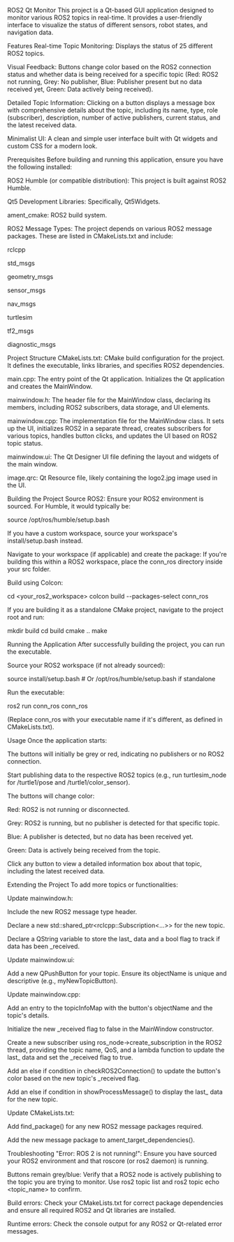 ROS2 Qt Monitor
This project is a Qt-based GUI application designed to monitor various ROS2 topics in real-time. It provides a user-friendly interface to visualize the status of different sensors, robot states, and navigation data.

Features
Real-time Topic Monitoring: Displays the status of 25 different ROS2 topics.

Visual Feedback: Buttons change color based on the ROS2 connection status and whether data is being received for a specific topic (Red: ROS2 not running, Grey: No publisher, Blue: Publisher present but no data received yet, Green: Data actively being received).

Detailed Topic Information: Clicking on a button displays a message box with comprehensive details about the topic, including its name, type, role (subscriber), description, number of active publishers, current status, and the latest received data.

Minimalist UI: A clean and simple user interface built with Qt widgets and custom CSS for a modern look.

Prerequisites
Before building and running this application, ensure you have the following installed:

ROS2 Humble (or compatible distribution): This project is built against ROS2 Humble.

Qt5 Development Libraries: Specifically, Qt5Widgets.

ament_cmake: ROS2 build system.

ROS2 Message Types: The project depends on various ROS2 message packages. These are listed in CMakeLists.txt and include:

rclcpp

std_msgs

geometry_msgs

sensor_msgs

nav_msgs

turtlesim

tf2_msgs

diagnostic_msgs

Project Structure
CMakeLists.txt: CMake build configuration for the project. It defines the executable, links libraries, and specifies ROS2 dependencies.

main.cpp: The entry point of the Qt application. Initializes the Qt application and creates the MainWindow.

mainwindow.h: The header file for the MainWindow class, declaring its members, including ROS2 subscribers, data storage, and UI elements.

mainwindow.cpp: The implementation file for the MainWindow class. It sets up the UI, initializes ROS2 in a separate thread, creates subscribers for various topics, handles button clicks, and updates the UI based on ROS2 topic status.

mainwindow.ui: The Qt Designer UI file defining the layout and widgets of the main window.

image.qrc: Qt Resource file, likely containing the logo2.jpg image used in the UI.

Building the Project
Source ROS2:
Ensure your ROS2 environment is sourced. For Humble, it would typically be:

source /opt/ros/humble/setup.bash

If you have a custom workspace, source your workspace's install/setup.bash instead.

Navigate to your workspace (if applicable) and create the package:
If you're building this within a ROS2 workspace, place the conn_ros directory inside your src folder.

Build using Colcon:

cd <your_ros2_workspace>
colcon build --packages-select conn_ros

If you are building it as a standalone CMake project, navigate to the project root and run:

mkdir build
cd build
cmake ..
make

Running the Application
After successfully building the project, you can run the executable.

Source your ROS2 workspace (if not already sourced):

source install/setup.bash  # Or /opt/ros/humble/setup.bash if standalone

Run the executable:

ros2 run conn_ros conn_ros

(Replace conn_ros with your executable name if it's different, as defined in CMakeLists.txt).

Usage
Once the application starts:

The buttons will initially be grey or red, indicating no publishers or no ROS2 connection.

Start publishing data to the respective ROS2 topics (e.g., run turtlesim_node for /turtle1/pose and /turtle1/color_sensor).

The buttons will change color:

Red: ROS2 is not running or disconnected.

Grey: ROS2 is running, but no publisher is detected for that specific topic.

Blue: A publisher is detected, but no data has been received yet.

Green: Data is actively being received from the topic.

Click any button to view a detailed information box about that topic, including the latest received data.

Extending the Project
To add more topics or functionalities:

Update mainwindow.h:

Include the new ROS2 message type header.

Declare a new std::shared_ptr<rclcpp::Subscription<...>> for the new topic.

Declare a QString variable to store the last_ data and a bool flag to track if data has been _received.

Update mainwindow.ui:

Add a new QPushButton for your topic. Ensure its objectName is unique and descriptive (e.g., myNewTopicButton).

Update mainwindow.cpp:

Add an entry to the topicInfoMap with the button's objectName and the topic's details.

Initialize the new _received flag to false in the MainWindow constructor.

Create a new subscriber using ros_node->create_subscription in the ROS2 thread, providing the topic name, QoS, and a lambda function to update the last_ data and set the _received flag to true.

Add an else if condition in checkROS2Connection() to update the button's color based on the new topic's _received flag.

Add an else if condition in showProcessMessage() to display the last_ data for the new topic.

Update CMakeLists.txt:

Add find_package() for any new ROS2 message packages required.

Add the new message package to ament_target_dependencies().

Troubleshooting
"Error: ROS 2 is not running!": Ensure you have sourced your ROS2 environment and that roscore (or ros2 daemon) is running.

Buttons remain grey/blue: Verify that a ROS2 node is actively publishing to the topic you are trying to monitor. Use ros2 topic list and ros2 topic echo <topic_name> to confirm.

Build errors: Check your CMakeLists.txt for correct package dependencies and ensure all required ROS2 and Qt libraries are installed.

Runtime errors: Check the console output for any ROS2 or Qt-related error messages.